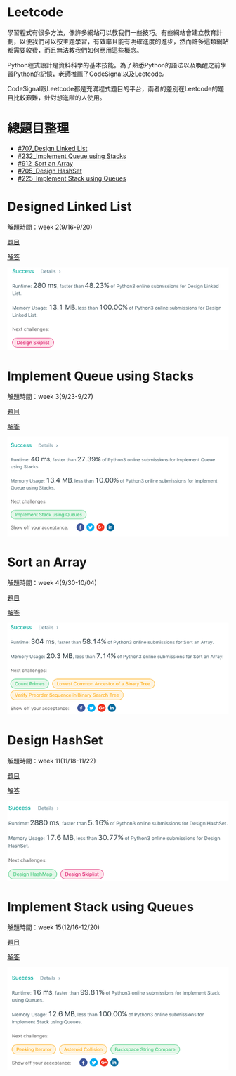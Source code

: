 # Leetcode

學習程式有很多方法，像許多網站可以教我們一些技巧。有些網站會建立教育計劃，以便我們可以按主題學習，有效率且能有明確進度的進步，然而許多這類網站都需要收費，而且無法教我們如何應用這些概念。

Python程式設計是資料科學的基本技能。為了熟悉Python的語法以及喚醒之前學習Python的記憶，老師推薦了CodeSignal以及Leetcode。

CodeSignal跟Leetcode都是充滿程式題目的平台，兩者的差別在Leetcode的題目比較艱難，針對想進階的人使用。

# 總題目整理
- [#707_Design Linked List](#Designed-Linked-List)
- [#232_Implement Queue using Stacks](#Implement-Queue-using-Stacks )
- [#912_Sort an Array](#Sort-an-Array)
- [#705_Design HashSet](#Design-HashSet)
- [#225_Implement Stack using Queues](#Implement-Stack-using-Queues )

# Designed Linked List 

解題時間：week 2(9/16-9/20)

[題目](https://leetcode.com/problems/design-linked-list/)

[解答](https://github.com/pignini/as/blob/master/Leetcode/707_Design%20Linked%20List_06170129.py)

![](/image/Design%20Linked%20List.png)

# Implement Queue using Stacks 

解題時間：week 3(9/23-9/27)

[題目](https://leetcode.com/problems/implement-queue-using-stacks/)

[解答](https://github.com/pignini/as/blob/master/Leetcode/232_Implement%20Queue%20using%20Stacks_06170129.py)

![](/image/Implement%20Queue%20using%20Stacks.png)

# Sort an Array

解題時間：week 4(9/30-10/04)

[題目](https://leetcode.com/problems/sort-an-array/submissions/)

[解答](https://github.com/pignini/as/blob/master/Leetcode/912_Sort%20an%20Array_06170129.py)

![](/image/sort%20an%20array.png)

# Design HashSet

解題時間：week 11(11/18-11/22)

[題目](https://leetcode.com/problems/design-hashset/submissions/)

[解答](https://github.com/pignini/as/blob/master/Leetcode/705_Design%20HashSet_06170129.py)

![](/image/Design%20HashSet.png)

# Implement Stack using Queues 

解題時間：week 15(12/16-12/20)

[題目](https://leetcode.com/problems/implement-stack-using-queues/)

[解答](https://github.com/pignini/as/blob/master/Leetcode/23_Implement%20Stack%20using%20Queues_06170129.py)

![](/image/Implement%20Stack%20using%20Queues.png)
